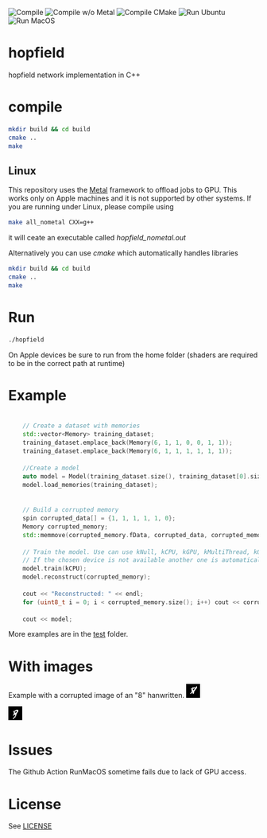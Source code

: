 ![Compile](https://github.com/fvalle1/hopfield/workflows/Compile/badge.svg)
![Compile w/o Metal](https://github.com/fvalle1/hopfield/workflows/Compile%20w/o%20Metal/badge.svg)
![Compile CMake](https://github.com/fvalle1/hopfield/workflows/Compile%20CMake/badge.svg?branch=main)
![Run Ubuntu](https://github.com/fvalle1/hopfield/workflows/Run%20Ubuntu/badge.svg)
![Run MacOS](https://github.com/fvalle1/hopfield/workflows/Run/badge.svg)

# hopfield
hopfield network implementation in C++

# compile
```bash
mkdir build && cd build
cmake ..
make
```

## Linux
This repository uses the [Metal](https://developer.apple.com/metal/) framework to offload jobs to GPU. This works only on Apple machines and it is not supported by other systems. If you are running under Linux, please compile using
```bash
make all_nometal CXX=g++
```
it will ceate an executable called *hopfield_nometal.out*

Alternatively you can use *cmake* which automatically handles libraries

```bash
mkdir build && cd build
cmake ..
make
```

# Run
```bash
./hopfield
```

On Apple devices be sure to run from the home folder (shaders are required to be in the correct path at runtime)

# Example
```cpp

    // Create a dataset with memories
    std::vector<Memory> training_dataset;
    training_dataset.emplace_back(Memory(6, 1, 1, 0, 0, 1, 1));
    training_dataset.emplace_back(Memory(6, 1, 1, 1, 1, 1, 1));

    //Create a model
    auto model = Model(training_dataset.size(), training_dataset[0].size());
    model.load_memories(training_dataset);


    // Build a corrupted memory
    spin corrupted_data[] = {1, 1, 1, 1, 1, 0};
    Memory corrupted_memory;
    std::memmove(corrupted_memory.fData, corrupted_data, corrupted_memory.size_of());

    // Train the model. Use can use kNull, kCPU, kGPU, kMultiThread, kOMP
    // If the chosen device is not available another one is automatically picked up
    model.train(kCPU);
    model.reconstruct(corrupted_memory);

    cout << "Reconstructed: " << endl;
    for (uint8_t i = 0; i < corrupted_memory.size(); i++) cout << corrupted_memory.fData[i] << " ";

    cout << model;
```

More examples are in the [test](test/) folder.

# With images

Example with a corrupted image of an "8" hanwritten.
![corrupted image](corrupted.png)

![reconstructed image](reconstructed.png)

# Issues
The Github Action RunMacOS sometime fails due to lack of GPU access.

# License
See [LICENSE](LICENSE)
